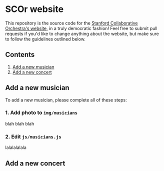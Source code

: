 # SCOr website

This repository is the source code for the [Stanford Collaborative Orchestra's website](scor.stanford.edu), in a truly democratic fashion! Feel free to submit pull requests if you'd like to change anything about the website, but make sure to follow the guidelines outlined below.

## Contents

1. [Add a new musician](#add-a-new-musician)
2. [Add a new concert](#add-a-new-concert)

## Add a new musician

To add a new musician, please complete all of these steps:
### 1. Add photo to `img/musicians`
blah blah blah
### 2. Edit `js/musicians.js`
lalalalalala

## Add a new concert

